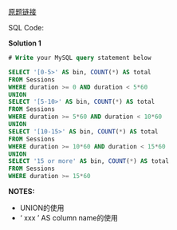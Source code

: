 [原题链接](https://leetcode-cn.com/problems/create-a-session-bar-chart/)

SQL Code:

**Solution 1**

```sql
# Write your MySQL query statement below

SELECT '[0-5>' AS bin, COUNT(*) AS total
FROM Sessions
WHERE duration >= 0 AND duration < 5*60
UNION
SELECT '[5-10>' AS bin, COUNT(*) AS total
FROM Sessions
WHERE duration >= 5*60 AND duration < 10*60
UNION
SELECT '[10-15>' AS bin, COUNT(*) AS total
FROM Sessions
WHERE duration >= 10*60 AND duration < 15*60
UNION
SELECT '15 or more' AS bin, COUNT(*) AS total
FROM Sessions
WHERE duration >= 15*60
```
**NOTES:**
- UNION的使用
- ‘ xxx ’ AS column name的使用
